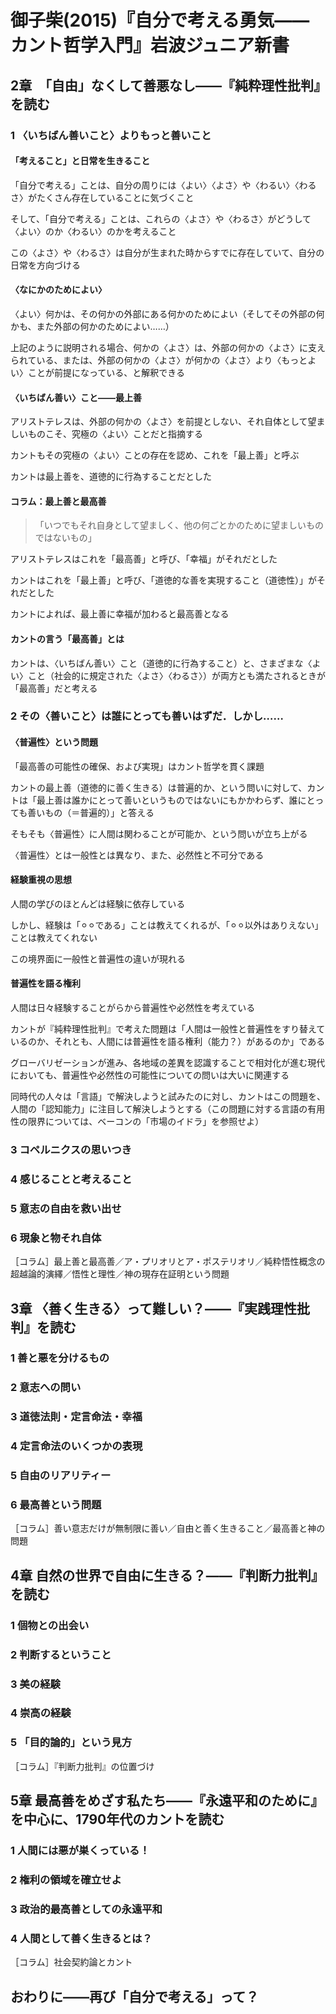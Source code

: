 # 御子柴(2015)『自分で考える勇気——カント哲学入門』岩波ジュニア新書

## 2章　「自由」なくして善悪なし——『純粋理性批判』を読む

### 1 〈いちばん善いこと〉よりもっと善いこと

#### 「考えること」と日常を生きること

「自分で考える」ことは、自分の周りには〈よい〉〈よさ〉や〈わるい〉〈わるさ〉がたくさん存在していることに気づくこと

そして、「自分で考える」ことは、これらの〈よさ〉や〈わるさ〉がどうして〈よい〉のか〈わるい〉のかを考えること

この〈よさ〉や〈わるさ〉は自分が生まれた時からすでに存在していて、自分の日常を方向づける

#### 〈なにかのためによい〉

〈よい〉何かは、その何かの外部にある何かのためによい（そしてその外部の何かも、また外部の何かのためによい……）

上記のように説明される場合、何かの〈よさ〉は、外部の何かの〈よさ〉に支えられている、または、外部の何かの〈よさ〉が何かの〈よさ〉より〈もっとよい〉ことが前提になっている、と解釈できる

#### 〈いちばん善い〉こと——最上善

アリストテレスは、外部の何かの〈よさ〉を前提としない、それ自体として望ましいものこそ、究極の〈よい〉ことだと指摘する

カントもその究極の〈よい〉ことの存在を認め、これを「最上善」と呼ぶ

カントは最上善を、道徳的に行為することだとした

#### コラム：最上善と最高善

> 「いつでもそれ自身として望ましく、他の何ごとかのために望ましいものではないもの」

アリストテレスはこれを「最高善」と呼び、「幸福」がそれだとした

カントはこれを「最上善」と呼び、「道徳的な善を実現すること（道徳性）」がそれだとした

カントによれば、最上善に幸福が加わると最高善となる

#### カントの言う「最高善」とは

カントは、〈いちばん善い〉こと（道徳的に行為すること）と、さまざまな〈よい〉こと（社会的に規定された〈よさ〉〈わるさ〉）が両方とも満たされるときが「最高善」だと考える

### 2 その〈善いこと〉は誰にとっても善いはずだ．しかし……

#### 〈普遍性〉という問題

「最高善の可能性の確保、および実現」はカント哲学を貫く課題

カントの最上善（道徳的に善く生きる）は普遍的か、という問いに対して、カントは「最上善は誰かにとって善いというものではないにもかかわらず、誰にとっても善いもの（＝普遍的）」と答える

そもそも〈普遍性〉に人間は関わることが可能か、という問いが立ち上がる

〈普遍性〉とは一般性とは異なり、また、必然性と不可分である

#### 経験重視の思想

人間の学びのほとんどは経験に依存している

しかし、経験は「⚪︎⚪︎である」ことは教えてくれるが、「⚪︎⚪︎以外はありえない」ことは教えてくれない

この境界面に一般性と普遍性の違いが現れる

#### 普遍性を語る権利

人間は日々経験することがらから普遍性や必然性を考えている

カントが『純粋理性批判』で考えた問題は「人間は一般性と普遍性をすり替えているのか、それとも、人間には普遍性を語る権利（能力？）があるのか」である

グローバリゼーションが進み、各地域の差異を認識することで相対化が進む現代においても、普遍性や必然性の可能性についての問いは大いに関連する

同時代の人々は「言語」で解決しようと試みたのに対し、カントはこの問題を、人間の「認知能力」に注目して解決しようとする（この問題に対する言語の有用性の限界については、ベーコンの「市場のイドラ」を参照せよ）

### 3 コペルニクスの思いつき
### 4 感じることと考えること
### 5 意志の自由を救い出せ
### 6 現象と物それ自体
［コラム］最上善と最高善／ア・プリオリとア・ポステリオリ／純粋悟性概念の超越論的演繹／悟性と理性／神の現存在証明という問題

## 3章 〈善く生きる〉って難しい？——『実践理性批判』を読む
### 1 善と悪を分けるもの
### 2 意志への問い
### 3 道徳法則・定言命法・幸福
### 4 定言命法のいくつかの表現
### 5 自由のリアリティー
### 6 最高善という問題
［コラム］善い意志だけが無制限に善い／自由と善く生きること／最高善と神の問題

## 4章 自然の世界で自由に生きる？——『判断力批判』を読む
### 1 個物との出会い
### 2 判断するということ
### 3 美の経験
### 4 崇高の経験
### 5 「目的論的」という見方
［コラム］『判断力批判』の位置づけ

## 5章 最高善をめざす私たち——『永遠平和のために』を中心に、1790年代のカントを読む
### 1 人間には悪が巣くっている！
### 2 権利の領域を確立せよ
### 3 政治的最高善としての永遠平和
### 4 人間として善く生きるとは？
［コラム］社会契約論とカント

## おわりに——再び「自分で考える」って？

